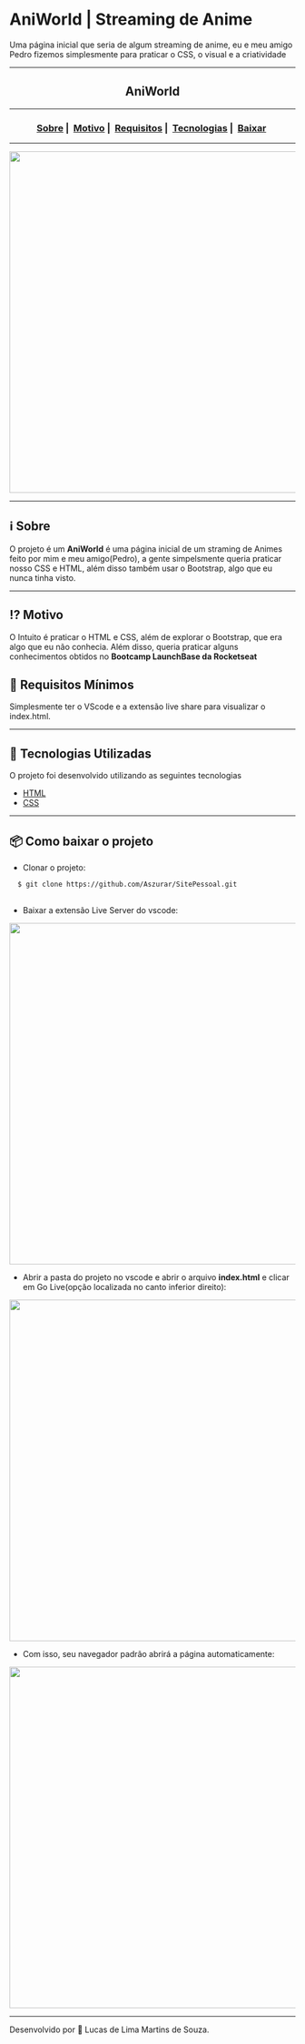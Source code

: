 # AniWorld | Streaming de Anime
Uma página inicial que seria de algum streaming de anime, eu e meu amigo Pedro fizemos simplesmente para praticar o CSS, o visual e a criatividade
___
<h2 align="center">AniWorld</h2>

___




<h3 align="center">
  <a href="#information_source-sobre">Sobre</a>&nbsp;|&nbsp;
  <a href="#interrobang-motivo">Motivo</a>&nbsp;|&nbsp;
  <a href="#seedling-requisitos-mínimos">Requisitos</a>&nbsp;|&nbsp;
  <a href="#rocket-tecnologias-utilizadas">Tecnologias</a>&nbsp;|&nbsp;
  <a href="#package-como-baixar-o-projeto">Baixar</a>&nbsp;
</h3>

___

<div align="center" ><img src="https://i.imgur.com/Ph7NlG9.gif" width="600"></div>

___

## :information_source: Sobre

O projeto é um **AniWorld** é uma página inicial de um straming de Animes feito por mim e meu amigo(Pedro), a gente simpelsmente queria praticar nosso CSS e HTML, além disso também usar o Bootstrap, algo que eu nunca tinha visto.
___
## :interrobang: Motivo

O Intuito é praticar o HTML e CSS, além de explorar o Bootstrap, que era algo que eu não conhecia. Além disso, queria praticar alguns conhecimentos obtidos no **Bootcamp LaunchBase da Rocketseat**

## :seedling: Requisitos Mínimos

Simplesmente ter o VScode e a extensão live share para visualizar o index.html.
___
## :rocket: Tecnologias Utilizadas 

O projeto foi desenvolvido utilizando as seguintes tecnologias

- [HTML](https://developer.mozilla.org/pt-BR/docs/Web/HTML)
- [CSS](https://developer.mozilla.org/pt-BR/docs/Web/CSS)

___
## :package: Como baixar o projeto

  - Clonar o projeto:
```bash
  $ git clone https://github.com/Aszurar/SitePessoal.git
  
```
  - Baixar a extensão Live Server do vscode:
  <img src="https://i.imgur.com/yhSpTEV.png" width="600">
  
  - Abrir a pasta do projeto no vscode e abrir o arquivo **index.html** e clicar em Go Live(opção localizada no canto inferior direito):
  <img src="https://i.imgur.com/hWiLUvn.png" width="600">
  
  - Com isso, seu navegador padrão abrirá a página automaticamente:
  <img src="https://i.imgur.com/k6J8Q7o.png" width="600">
  

___
Desenvolvido por :star2: Lucas de Lima Martins de Souza.
